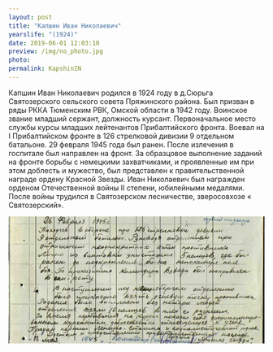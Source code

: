 ```yaml
---
layout: post
title: "Капшин Иван Николаевич"
yearslife: "(1924)"
date: 2019-06-01 12:03:10
preview: /img/no_photo.jpg
photo:
permalink: KapshinIN
---
```


Капшин Иван Николаевич родился в 1924 году в д.Сюрьга Святозерского сельского совета Пряжинского района. Был призван в ряды РККА Тюменским РВК, Омской области в 1942 году. Воинское звание младший сержант, должность курсант. Первоначальное место службы курсы младших лейтенантов Прибалтийского фронта. Воевал на I Прибалтийском фронте в 126 стрелковой дивизии 9 отдельном батальоне. 29 февраля 1945 года был ранен. После излечения в госпитале был направлен на фронт. За образцовое выполнение заданий на фронте борьбы с немецкими захватчиками, и проявленные им при этом доблесть и мужество, был представлен к правительственной награде ордену Красной Звезды. Иван Николаевич был награжден орденом Отечественной войны II степени, юбилейными медалями. После войны трудился в Святозерском лесничестве, зверосовхозе « Святозерский».

[<img src="/img/KapshinIN.jpg#thumbnail" alt="" title="">](/img/KapshinIN.jpg)